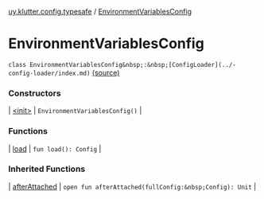 [uy.klutter.config.typesafe](../index.md) / [EnvironmentVariablesConfig](.)


# EnvironmentVariablesConfig

`class EnvironmentVariablesConfig&nbsp;:&nbsp;[ConfigLoader](../-config-loader/index.md)` [(source)](https://github.com/kohesive/klutter/blob/master/config-typesafe-jdk6/src/main/kotlin/uy/klutter/config/typesafe/ConfigLoading.kt#L73)



### Constructors


| [&lt;init&gt;](-init-.md) | `EnvironmentVariablesConfig()` |


### Functions


| [load](load.md) | `fun load(): Config` |


### Inherited Functions


| [afterAttached](../-config-loader/after-attached.md) | `open fun afterAttached(fullConfig:&nbsp;Config): Unit` |

